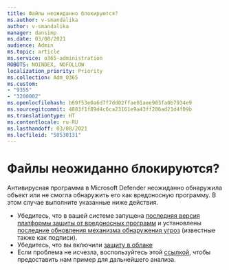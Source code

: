 ```yaml
---
title: Файлы неожиданно блокируются?
ms.author: v-smandalika
author: v-smandalika
manager: dansimp
ms.date: 03/08/2021
audience: Admin
ms.topic: article
ms.service: o365-administration
ROBOTS: NOINDEX, NOFOLLOW
localization_priority: Priority
ms.collection: Adm_O365
ms.custom:
- "9355"
- "3200002"
ms.openlocfilehash: b69f53e0a6d7f7dd02ffae01aee903fa0b7934e9
ms.sourcegitcommit: 4883f1f89d4c6ca23161e9a43ff206ad21d4f09b
ms.translationtype: HT
ms.contentlocale: ru-RU
ms.lasthandoff: 03/08/2021
ms.locfileid: "50530131"
---
```

# <a name="files-are-being-blocked-unexpectedly"></a>Файлы неожиданно блокируются?

Антивирусная программа в Microsoft Defender неожиданно обнаружила объект или не смогла обнаружить его как вредоносную программу. В этом случае выполните указанные ниже действия.

- Убедитесь, что в вашей системе запущена [последняя версия платформы защиты от вредоносных программ](https://docs.microsoft.com/windows/security/threat-protection/microsoft-defender-antivirus/manage-updates-baselines-microsoft-defender-antivirus) и установлены [последние обновления механизма обнаружения угроз](https://www.microsoft.com/security/encyclopedia/adlpackages.aspx) (известные также как подписи).
- Убедитесь, что вы включили [защиту в облаке](https://docs.microsoft.com/windows/security/threat-protection/microsoft-defender-antivirus/enable-cloud-protection-microsoft-defender-antivirus)
- Если проблема не исчезла, воспользуйтесь этой [ссылкой](https://www.microsoft.com/wdsi/filesubmission), чтобы предоставить нам пример для дальнейшего анализа.
